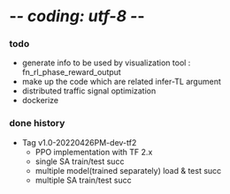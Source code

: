 # -*- coding: utf-8 -*-


### todo 
* generate info to be used by visualization tool : fn_rl_phase_reward_output
* make up the code which are related infer-TL argument
* distributed traffic signal optimization
* dockerize 

### done history

* Tag v1.0-20220426PM-dev-tf2
  * PPO implementation with TF 2.x
  * single SA train/test succ
  * multiple model(trained separately) load & test succ
  * multiple SA train/test succ
